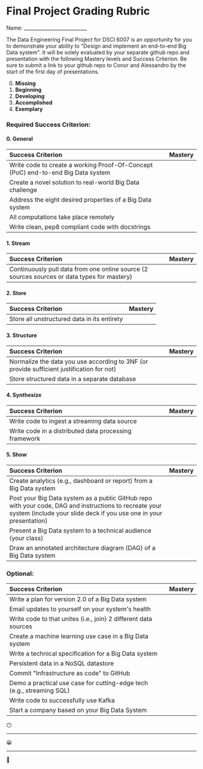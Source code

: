 Final Project Grading Rubric
===

Name: __________________________  

The Data Engineering Final Project for DSCI 6007 is an opportunity for you to demonstrate your ability to "Design and implement an end-to-end Big Data system". It will be solely evaluated by your separate github repo and presentation with the following Mastery levels and Success Criterion.  Be sure to submit a link to your github repo to Conor and Alessandro by the start of the first day of presentations.

0) __Missing__  
1) __Beginning__  
2) __Developing__  
3) __Accomplished__  
4) __Exemplary__  

### Required Success Criterion:

#### 0. General

| Success Criterion | Mastery |
|:--- |:---|
| Write code to create a working Proof-Of-Concept (PoC) end-to-end Big Data system | |
| Create a novel solution to real-world Big Data challenge | |
| Address the eight desired properties of a Big Data system | |
| All computations take place remotely |   |
| Write clean, pep8 compliant code with docstrings |   |


#### 1. Stream

| Success Criterion | Mastery |
|:--- |:---|
| Continuously pull data from one online source (2 sources sources or data types for mastery) | |

#### 2. Store

| Success Criterion | Mastery |
|:--- |:---|
| Store all unstructured data in its entirety | |

#### 3. Structure 

| Success Criterion | Mastery |
|:--- |:---|
| Normalize the data you use according to 3NF (or provide sufficient justification for not) | |
| Store structured data in a separate database |   |

#### 4. Synthesize 

| Success Criterion | Mastery |
|:--- |:---|
| Write code to ingest a streaming data source | |
| Write code in a distributed data processing framework | |  

#### 5. Show 

| Success Criterion | Mastery |
|:--- |:---|
| Create analytics (e.g., dashboard or report) from a Big Data system | |  
| Post your Big Data system as a public GitHub repo with your code, DAG and instructions to recreate your system (include your slide deck if you use one in your presentation) |  |
| Present a Big Data system to a technical audience (your class) | |
| Draw an annotated architecture diagram (DAG) of a Big Data system | |  


### Optional:

| Success Criterion | Mastery |
|:-------|:------:|
| Write a plan for version 2.0 of a Big Data system |  |  |
| Email updates to yourself on your system's health |  |  |
| Write code to that unites (i.e., join) 2 different data sources | |  |
| Create a machine learning use case in a Big Data system | | |
| Write a technical specification for a Big Data system | | |
| Persistent data in a NoSQL datastore | | |
| Commit "Infrastructure as code" to GitHub |  |  |
| Demo a practical use case for cutting-edge tech (e.g., streaming SQL) | | |
| Write code to successfully use Kafka | | |
| Start a company based on your Big Data System | | |

😶

----

😀

----

🙁
